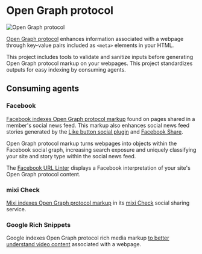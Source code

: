 # Open Graph protocol

![Open Graph protocol](http://ogp.me/open_graph_protocol_logo.png "Open Graph protocol logo")

[Open Graph protocol](http://ogp.me/ "Open Graph protocol community site") enhances information associated with a webpage through key-value pairs included as `<meta>` elements in your HTML.

This project includes tools to validate and sanitize inputs before generating Open Graph protocol markup on your webpages. This project standardizes outputs for easy indexing by consuming agents.

## Consuming agents

### Facebook

[Facebook indexes Open Graph protocol markup](http://developers.facebook.com/docs/opengraph/ "Facebook Open Graph protocol") found on pages shared in a member's social news feed. This markup also enhances social news feed stories generated by the [Like button social plugin](http://developers.facebook.com/docs/reference/plugins/like "Facebook Like button") and [Facebook Share](http://developers.facebook.com/docs/share).

Open Graph protocol markup turns webpages into objects within the Facebook social graph, increasing search exposure and uniquely classifying your site and story type within the social news feed.

The [Facebook URL Linter](http://developers.facebook.com/tools/lint) displays a Facebook interpretation of your site's Open Graph protocol content.

### mixi Check

[Mixi indexes Open Graph protocol markup](http://groups.google.com/group/open-graph-protocol/browse_thread/thread/356d722abf70001d/397ec334ca87f122 "mixi Check Open Graph protocol Google Group announcement") in its [mixi Check](http://developer.mixi.co.jp/connect/mixi_graph_api/mixi_io_spec_top/check-api?lang=en) social sharing service.

### Google Rich Snippets

Google indexes Open Graph protocol rich media markup [to better understand video content](http://www.google.com/support/webmasters/bin/answer.py?answer=162163 "Google Rich Snippets for video") associated with a webpage.